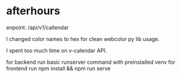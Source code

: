 # afterhours
enpoint:
/api/v1/callendar

I changed color names to hex for clean webcolor py lib usage.

I spent too much time on v-calendar API.

for backend run basic runserver command with preinstalled venv
for frontend run npm install && npm run serve
